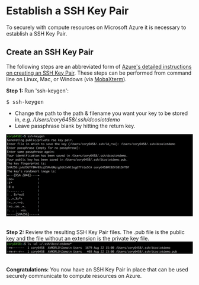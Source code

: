 # Establish a SSH Key Pair
To securely with compute resources on Microsoft Azure it is necessary to establish a SSH Key Pair.

## Create an SSH Key Pair
The following steps are an abbreviated form of [Azure's detailed instructions on creating an SSH Key Pair](https://docs.microsoft.com/en-us/azure/virtual-machines/linux/create-ssh-keys-detailed).  These steps can be performed from command line on Linux, Mac, or Windows (via [MobaXterm](http://mobaxterm.mobatek.net/)).

<b>Step 1:</b> Run 'ssh-keygen':<br>
<pre>
$ ssh-keygen
</pre>
- Change the path to the path & filename you want your key to be stored in, <i>e.g. /Users/cory6458/.ssh/dcosiotdemo</i>
- Leave passphrase blank by hitting the return key.
<img src="01.png">

<br><b>Step 2:</b> Review the resulting SSH Key Pair files.  The .pub file is the public key and the file without an extension is the private key file.<br>
<img src="02.png">

<br><b>Congratulations:</b> You now have an SSH Key Pair in place that can be used securely communicate to compute resources on Azure.






